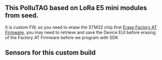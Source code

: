## This PolluTAG based on LoRa E5 mini modules from seed.
It is custom FW, so you need to erase the STM32 chip first [Erase Factory AT Firmware](https://wiki.seeedstudio.com/LoRa_E5_mini/#21-erase-factory-at-firmware), you may need to retrieve and save the Device EUI before erasing of the Factory AT Firmware before we program with SDK

## Sensors for this custom build

